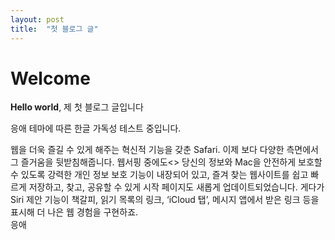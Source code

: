 ```yaml
---
layout: post
title:  "첫 블로그 글"
---
```


# Welcome

**Hello world**, 제 첫 블로그 글입니다

응애 테마에 따른 한글 가독성 테스트 중입니다.

웹을 더욱 즐길 수 있게 해주는 혁신적 기능을 갖춘 Safari. 이제 보다 다양한 측면에서 그 즐거움을 뒷받침해줍니다. 웹서핑 중에도<\> 당신의 정보와 Mac을 안전하게 보호할 수 있도록 강력한 개인 정보 보호 기능이 내장되어 있고, 즐겨 찾는 웹사이트를 쉽고 빠르게 저장하고, 찾고, 공유할 수 있게 시작 페이지도 새롭게 업데이트되었습니다. 게다가 Siri 제안 기능이 책갈피, 읽기 목록의 링크, ‘iCloud 탭’, 메시지 앱에서 받은 링크 등을 표시해 더 나은 웹 경험을 구현하죠.<br>
응애